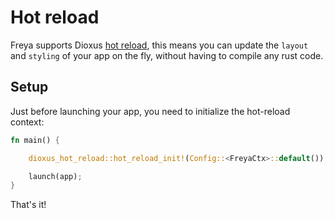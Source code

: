 # Hot reload

Freya supports Dioxus [hot reload](https://dioxuslabs.com/docs/0.3/guide/en/getting_started/hot_reload.html), this means you can update the `layout` and `styling` of your app on the fly, without having to compile any rust code.

## Setup

Just before launching your app, you need to initialize the hot-reload context:

```rust
fn main() {

    dioxus_hot_reload::hot_reload_init!(Config::<FreyaCtx>::default());

    launch(app);
}
```

That's it!